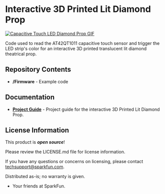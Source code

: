 Interactive 3D Printed Lit Diamond Prop
========================================

[![Capacitive Touch LED Diamond Prop GIF](https://cdn.sparkfun.com/assets/learn_tutorials/7/6/2/3DPrintedLitDiamondThumb-resized.gif)](https://cdn.sparkfun.com/assets/learn_tutorials/7/6/2/3DPrintedLitDiamondThumb-resized.gif)

Code used to read the AT42QT1011 capacitive touch sensor and trigger the LED strip's color for an interactive 3D printed translucent lit diamond theatrical prop.

Repository Contents
-------------------
* **/Firmware** - Example code 

Documentation
--------------
* **[Project Guide](https://learn.sparkfun.com/tutorials/interactive-3d-printed-lit-diamond-prop)** - Project guide for the interactive 3D Printed Lit Diamond Prop.


License Information
-------------------

This product is _**open source**_! 

Please review the LICENSE.md file for license information. 

If you have any questions or concerns on licensing, please contact techsupport@sparkfun.com.

Distributed as-is; no warranty is given.

- Your friends at SparkFun.

_<COLLABORATION CREDIT>_


